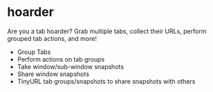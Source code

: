 # hoarder
Are you a tab hoarder? Grab multiple tabs, collect their URLs, perform grouped tab actions, and more!
- Group Tabs
- Perform actions on tab groups
- Take window/sub-window snapshots
- Share window snapshots
- TinyURL tab groups/snapshots to share snapshots with others
